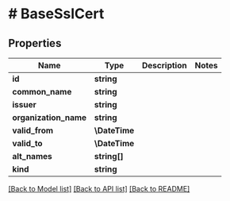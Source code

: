# # BaseSslCert

## Properties

Name | Type | Description | Notes
------------ | ------------- | ------------- | -------------
**id** | **string** |  |
**common_name** | **string** |  |
**issuer** | **string** |  |
**organization_name** | **string** |  |
**valid_from** | **\DateTime** |  |
**valid_to** | **\DateTime** |  |
**alt_names** | **string[]** |  |
**kind** | **string** |  |

[[Back to Model list]](../../README.md#models) [[Back to API list]](../../README.md#endpoints) [[Back to README]](../../README.md)
